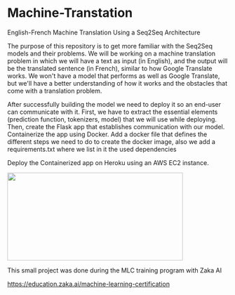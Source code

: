 # Machine-Transtation
English-French Machine Translation Using a Seq2Seq Architecture


The purpose of this repository is to get more familiar with the Seq2Seq models and their problems.
We will be working on a machine translation problem in which we will have a text as input (in English), and the output will be the translated sentence (in French), similar to how Google Translate works. 
We won't have a model that performs as well as Google Translate, but we'll have a better understanding of how it works and the obstacles that come with a translation problem.

After successfully building the model we need to deploy it so an end-user can communicate with it.
First, we have to extract the essential elements (prediction function, tokenizers, model) that we will use while deploying.
Then, create the Flask app that establishes communication with our model. 
Containerize the app using Docker. Add a docker file that defines the different steps we need to do to create the docker image, also we add a requirements.txt where we list in it the used dependencies

Deploy the Containerized app on Heroku using an AWS EC2 instance.

<img src="https://user-images.githubusercontent.com/91887942/167412710-abe9bdc7-8f75-4b21-b937-f84bb4865f98.png" width="400" height="200">

This small project was done during the MLC training program with Zaka AI

https://education.zaka.ai/machine-learning-certification
